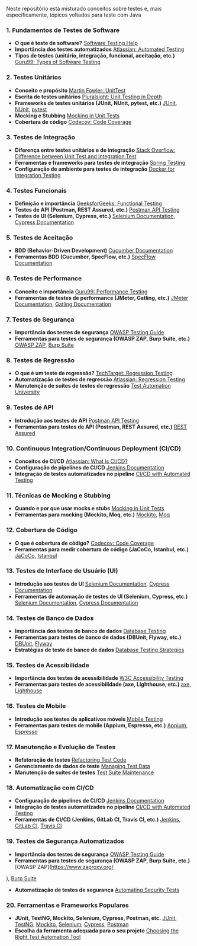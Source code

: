 Neste repositório está misturado conceitos sobre testes e, mais especificamente, tópicos voltados para teste com Java

### 1. **Fundamentos de Testes de Software**
   - **O que é teste de software?** [Software Testing Help](https://www.softwaretestinghelp.com/what-is-software-testing/)
   - **Importância dos testes automatizados** [Atlassian: Automated Testing](https://www.atlassian.com/continuous-delivery/software-testing/automated-testing)
   - **Tipos de testes (unitário, integração, funcional, aceitação, etc.)** [Guru99: Types of Software Testing](https://www.guru99.com/types-of-software-testing.html)

### 2. **Testes Unitários**
   - **Conceito e propósito** [Martin Fowler: UnitTest](https://martinfowler.com/bliki/UnitTest.html)
   - **Escrita de testes unitários** [Pluralsight: Unit Testing in Depth](https://www.pluralsight.com/courses/unit-testing-in-depth)
   - **Frameworks de testes unitários (JUnit, NUnit, pytest, etc.)** [JUnit](https://junit.org/junit5/), [NUnit](https://nunit.org/), [pytest](https://docs.pytest.org/en/stable/)
   - **Mocking e Stubbing** [Mocking in Unit Tests](https://martinfowler.com/articles/mocksArentStubs.html)
   - **Cobertura de código** [Codecov: Code Coverage](https://about.codecov.io/)

### 3. **Testes de Integração**
   - **Diferença entre testes unitários e de integração** [Stack Overflow: Difference between Unit Test and Integration Test](https://stackoverflow.com/questions/5357601/what-is-the-difference-between-unit-test-and-integration-test)
   - **Ferramentas e frameworks para testes de integração** [Spring Testing](https://docs.spring.io/spring-framework/docs/current/reference/html/testing.html)
   - **Configuração de ambiente para testes de integração** [Docker for Integration Testing](https://www.testcontainers.org/)

### 4. **Testes Funcionais**
   - **Definição e importância** [GeeksforGeeks: Functional Testing](https://www.geeksforgeeks.org/functional-testing/)
   - **Testes de API (Postman, REST Assured, etc.)** [Postman API Testing](https://learning.postman.com/docs/writing-scripts/script-references/test-examples/)
   - **Testes de UI (Selenium, Cypress, etc.)** [Selenium Documentation](https://www.selenium.dev/documentation/en/), [Cypress Documentation](https://docs.cypress.io/guides/overview/why-cypress)

### 5. **Testes de Aceitação**
   - **BDD (Behavior-Driven Development)** [Cucumber Documentation](https://cucumber.io/docs/guides/10-minute-tutorial/)
   - **Ferramentas BDD (Cucumber, SpecFlow, etc.)** [SpecFlow Documentation](https://specflow.org/documentation/)

### 6. **Testes de Performance**
   - **Conceito e importância** [Guru99: Performance Testing](https://www.guru99.com/performance-testing.html)
   - **Ferramentas de testes de performance (JMeter, Gatling, etc.)** [JMeter Documentation](https://jmeter.apache.org/usermanual/index.html), [Gatling Documentation](https://gatling.io/docs/current/)

### 7. **Testes de Segurança**
   - **Importância dos testes de segurança** [OWASP Testing Guide](https://owasp.org/www-project-web-security-testing-guide/)
   - **Ferramentas para testes de segurança (OWASP ZAP, Burp Suite, etc.)** [OWASP ZAP](https://www.zaproxy.org/), [Burp Suite](https://portswigger.net/burp)

### 8. **Testes de Regressão**
   - **O que é um teste de regressão?** [TechTarget: Regression Testing](https://searchsoftwarequality.techtarget.com/definition/regression-testing)
   - **Automatização de testes de regressão** [Atlassian: Regression Testing](https://www.atlassian.com/continuous-delivery/software-testing/regression-testing)
   - **Manutenção de suítes de testes de regressão** [Test Automation University](https://testautomationu.applitools.com/)

### 9. **Testes de API**
   - **Introdução aos testes de API** [Postman API Testing](https://learning.postman.com/docs/writing-scripts/script-references/test-examples/)
   - **Ferramentas para testes de API (Postman, REST Assured, etc.)** [REST Assured](https://rest-assured.io/)

### 10. **Continuous Integration/Continuous Deployment (CI/CD)**
   - **Conceitos de CI/CD** [Atlassian: What is CI/CD?](https://www.atlassian.com/continuous-delivery/ci-vs-ci-vs-cd)
   - **Configuração de pipelines de CI/CD** [Jenkins Documentation](https://www.jenkins.io/doc/book/pipeline/)
   - **Integração de testes automatizados no pipeline** [CI/CD with Automated Testing](https://www.redhat.com/en/topics/devops/what-is-ci-cd)

### 11. **Técnicas de Mocking e Stubbing**
   - **Quando e por que usar mocks e stubs** [Mocking in Unit Tests](https://martinfowler.com/articles/mocksArentStubs.html)
   - **Ferramentas para mocking (Mockito, Moq, etc.)** [Mockito](https://site.mockito.org/), [Moq](https://github.com/moq)

### 12. **Cobertura de Código**
   - **O que é cobertura de código?** [Codecov: Code Coverage](https://about.codecov.io/)
   - **Ferramentas para medir cobertura de código (JaCoCo, Istanbul, etc.)** [JaCoCo](https://www.eclemma.org/jacoco/), [Istanbul](https://istanbul.js.org/)

### 13. **Testes de Interface de Usuário (UI)**
   - **Introdução aos testes de UI** [Selenium Documentation](https://www.selenium.dev/documentation/en/), [Cypress Documentation](https://docs.cypress.io/guides/overview/why-cypress)
   - **Ferramentas de automação de testes de UI (Selenium, Cypress, etc.)** [Selenium Documentation](https://www.selenium.dev/documentation/en/), [Cypress Documentation](https://docs.cypress.io/guides/overview/why-cypress)

### 14. **Testes de Banco de Dados**
   - **Importância dos testes de banco de dados** [Database Testing](https://www.guru99.com/database-testing.html)
   - **Ferramentas para testes de banco de dados (DBUnit, Flyway, etc.)** [DBUnit](http://dbunit.sourceforge.net/), [Flyway](https://flywaydb.org/documentation/)
   - **Estratégias de teste de banco de dados** [Database Testing Strategies](https://www.lambdatest.com/blog/database-testing-strategy-and-test-cases/)

### 15. **Testes de Acessibilidade**
   - **Importância dos testes de acessibilidade** [W3C Accessibility Testing](https://www.w3.org/WAI/test-evaluate/)
   - **Ferramentas para testes de acessibilidade (axe, Lighthouse, etc.)** [axe](https://www.deque.com/axe/), [Lighthouse](https://developers.google.com/web/tools/lighthouse)

### 16. **Testes de Mobile**
   - **Introdução aos testes de aplicativos móveis** [Mobile Testing](https://www.guru99.com/mobile-testing.html)
   - **Ferramentas para testes de mobile (Appium, Espresso, etc.)** [Appium](http://appium.io/), [Espresso](https://developer.android.com/training/testing/espresso)

### 17. **Manutenção e Evolução de Testes**
   - **Refatoração de testes** [Refactoring Test Code](https://martinfowler.com/bliki/RefactoringTestCode.html)
   - **Gerenciamento de dados de teste** [Managing Test Data](https://www.applitools.com/blog/manage-test-data/)
   - **Manutenção de suítes de testes** [Test Suite Maintenance](https://testguild.com/test-automation-maintenance/)

### 18. **Automatização com CI/CD**
   - **Configuração de pipelines de CI/CD** [Jenkins Documentation](https://www.jenkins.io/doc/book/pipeline/)
   - **Integração de testes automatizados no pipeline** [CI/CD with Automated Testing](https://www.redhat.com/en/topics/devops/what-is-ci-cd)
   - **Ferramentas de CI/CD (Jenkins, GitLab CI, Travis CI, etc.)** [Jenkins](https://www.jenkins.io/), [GitLab CI](https://docs.gitlab.com/ee/ci/), [Travis CI](https://docs.travis-ci.com/)

### 19. **Testes de Segurança Automatizados**
   - **Importância dos testes de segurança** [OWASP Testing Guide](https://owasp.org/www-project-web-security-testing-guide/)
   - **Ferramentas para testes de segurança (OWASP ZAP, Burp Suite, etc.)** [OWASP ZAP](https://www.zaproxy.org/

), [Burp Suite](https://portswigger.net/burp)
   - **Automatização de testes de segurança** [Automating Security Tests](https://owasp.org/www-project-automated-threats/)

### 20. **Ferramentas e Frameworks Populares**
   - **JUnit, TestNG, Mockito, Selenium, Cypress, Postman, etc.** [JUnit](https://junit.org/junit5/), [TestNG](https://testng.org/doc/), [Mockito](https://site.mockito.org/), [Selenium](https://www.selenium.dev/), [Cypress](https://docs.cypress.io/guides/overview/why-cypress), [Postman](https://learning.postman.com/docs/writing-scripts/script-references/test-examples/)
   - **Escolha da ferramenta adequada para o seu projeto** [Choosing the Right Test Automation Tool](https://www.guru99.com/choose-right-automated-testing-tool.html)
